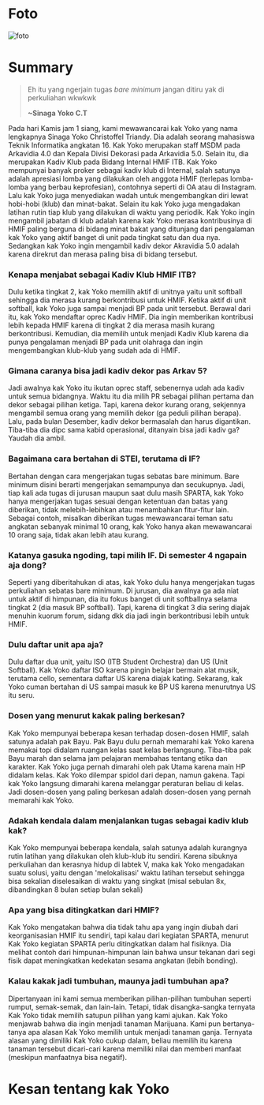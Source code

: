 # Foto
![foto](./16518041-16518145-16518176-16518380-16518400.jpg)
# Summary

>Eh itu yang ngerjain tugas *bare minimum* jangan ditiru yak di perkuliahan wkwkwk
>
>**~Sinaga Yoko C.T**

Pada hari Kamis jam 1 siang, kami mewawancarai kak Yoko yang nama lengkapnya Sinaga Yoko Christoffel Triandy. Dia adalah seorang mahasiswa Teknik Informatika angkatan 16. Kak Yoko merupakan staff MSDM pada Arkavidia 4.0 dan Kepala Divisi Dekorasi pada Arkavidia 5.0. Selain itu, dia merupakan Kadiv Klub pada Bidang Internal HMIF ITB. Kak Yoko mempunyai banyak proker sebagai kadiv klub di Internal, salah satunya adalah apresiasi lomba yang dilakukan oleh anggota HMIF (terlepas lomba-lomba yang berbau keprofesian), contohnya seperti di OA atau di Instagram. Lalu kak Yoko juga menyediakan wadah untuk mengembangkan diri lewat hobi-hobi (klub) dan minat-bakat. Selain itu kak Yoko juga mengadakan latihan rutin tiap klub yang dilakukan di waktu yang periodik. Kak Yoko ingin mengambil jabatan di klub adalah karena kak Yoko merasa kontribusinya di HMIF paling berguna di bidang minat bakat yang ditunjang dari pengalaman kak Yoko yang aktif banget di unit pada tingkat satu dan dua nya. Sedangkan kak Yoko ingin mengambil kadiv dekor Akravidia 5.0 adalah karena direkrut dan merasa paling bisa di bidang tersebut.

### Kenapa menjabat sebagai Kadiv Klub HMIF ITB?
Dulu ketika tingkat 2, kak Yoko memilih aktif di unitnya yaitu unit softball sehingga dia merasa kurang berkontribusi untuk HMIF. Ketika aktif di unit softball, kak Yoko juga sampai menjadi BP pada unit tersebut. Berawal dari itu, kak Yoko mendaftar oprec Kadiv HMIF. Dia ingin memberikan kontribusi lebih kepada HMIF karena di tingkat 2 dia merasa masih kurang berkontribusi. Kemudian, dia memilih untuk menjadi Kadiv Klub karena dia punya pengalaman menjadi BP pada unit olahraga dan ingin mengembangkan klub-klub yang sudah ada di HMIF. 

### Gimana caranya bisa jadi kadiv dekor pas Arkav 5?
Jadi awalnya kak Yoko itu ikutan oprec staff, sebenernya udah ada kadiv untuk semua bidangnya. Waktu itu dia milih PR sebagai pilihan pertama dan dekor sebagai pilihan ketiga. Tapi, karena dekor kurang orang, sekjennya mengambil semua orang yang memilih dekor (ga peduli pilihan berapa). Lalu, pada bulan Desember, kadiv dekor bermasalah dan harus digantikan. Tiba-tiba dia dipc sama kabid operasional, ditanyain bisa jadi kadiv ga? Yaudah dia ambil.

### Bagaimana cara bertahan di STEI, terutama di IF?
Bertahan dengan cara mengerjakan tugas sebatas bare minimum. Bare minimum disini berarti mengerjakan semampunya dan secukupnya. Jadi, tiap kali ada tugas di jurusan maupun saat dulu masih SPARTA, kak Yoko hanya mengerjakan tugas sesuai dengan ketentuan dan batas yang diberikan, tidak melebih-lebihkan atau menambahkan fitur-fitur lain. Sebagai contoh, misalkan diberikan tugas mewawancarai teman satu angkatan sebanyak minimal 10 orang, kak Yoko hanya akan mewawancarai 10 orang saja, tidak akan lebih atau kurang.

### Katanya gasuka ngoding, tapi milih IF. Di semester 4 ngapain aja dong?
Seperti yang diberitahukan di atas, kak Yoko dulu hanya mengerjakan tugas perkuliahan sebatas bare minimum. Di jurusan, dia awalnya ga ada niat untuk aktif di himpunan, dia itu fokus banget di unit softballnya selama tingkat 2 (dia masuk BP softball). Tapi, karena di tingkat 3 dia sering diajak menuhin kuorum forum, sidang dkk dia jadi ingin berkontribusi lebih untuk HMIF.

### Dulu daftar unit apa aja?
Dulu daftar dua unit, yaitu ISO (ITB Student Orchestra) dan US (Unit Softball). Kak Yoko daftar ISO karena pingin belajar bermain alat musik, terutama cello, sementara daftar US karena diajak kating. Sekarang, kak Yoko cuman bertahan di US sampai masuk ke BP US karena menurutnya US itu seru.

### Dosen yang menurut kakak paling berkesan?
Kak Yoko mempunyai beberapa kesan terhadap dosen-dosen HMIF, salah satunya adalah pak Bayu. Pak Bayu dulu pernah memarahi kak Yoko karena memakai topi didalam ruangan kelas saat kelas berlangsung. Tiba-tiba pak Bayu marah dan selama jam pelajaran membahas tentang etika dan karakter. Kak Yoko juga pernah dimarahi oleh pak Utama karena main HP didalam kelas. Kak Yoko dilempar spidol dari depan, namun gakena. Tapi kak Yoko langsung dimarahi karena melanggar peraturan beliau di kelas. Jadi dosen-dosen yang paling berkesan adalah dosen-dosen yang pernah memarahi kak Yoko.

### Adakah kendala dalam menjalankan tugas sebagai kadiv klub kak?
Kak Yoko mempunyai beberapa kendala, salah satunya adalah kurangnya rutin latihan yang dilakukan oleh klub-klub itu sendiri. Karena sibuknya perkuliahan dan kerasnya hidup di labtek V, maka kak Yoko mengadakan suatu solusi, yaitu dengan 'melokalisasi' waktu latihan tersebut sehingga bisa sekalian diselesaikan di waktu yang singkat (misal sebulan 8x, dibandingkan 8 bulan setiap bulan sekali)

### Apa yang bisa ditingkatkan dari HMIF?
Kak Yoko mengatakan bahwa dia tidak tahu apa yang ingin diubah dari keorganisasian HMIF itu sendiri, tapi kalau dari kegiatan SPARTA, menurut Kak Yoko kegiatan SPARTA perlu ditingkatkan dalam hal fisiknya. Dia melihat contoh dari himpunan-himpunan lain bahwa unsur tekanan dari segi fisik dapat meningkatkan kedekatan sesama angkatan (lebih bonding).

### Kalau kakak jadi tumbuhan, maunya jadi tumbuhan apa?
Dipertanyaan ini kami semua memberikan pilihan-pilihan tumbuhan seperti rumput, semak-semak, dan lain-lain. Tetapi, tidak disangka-sangka ternyata Kak Yoko tidak memilih satupun pilihan yang kami ajukan. Kak Yoko menjawab bahwa dia ingin menjadi tanaman Marijuana. Kami pun bertanya-tanya apa alasan Kak Yoko memilih untuk menjadi tanaman ganja. Ternyata alasan yang dimiliki Kak Yoko cukup dalam, beliau memilih itu karena tanaman tersebut dicari-cari karena memiliki nilai dan memberi manfaat (meskipun manfaatnya bisa negatif).

# Kesan tentang kak Yoko
